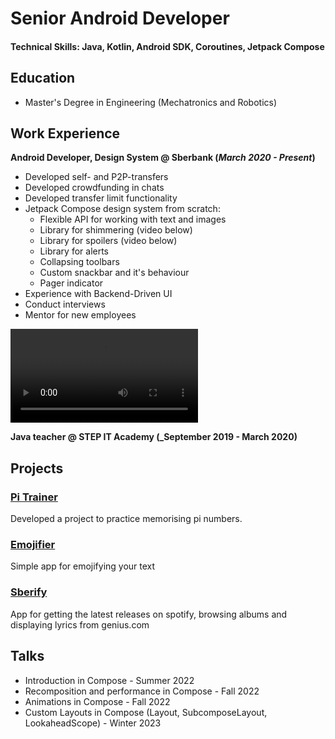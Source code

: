 # Senior Android Developer

#### Technical Skills: Java, Kotlin, Android SDK, Coroutines, Jetpack Compose

## Education
- Master's Degree in Engineering (Mechatronics and Robotics)

## Work Experience
**Android Developer, Design System @ Sberbank (_March 2020 - Present_)**
- Developed self- and P2P-transfers
- Developed crowdfunding in chats
- Developed transfer limit functionality
- Jetpack Compose design system from scratch:
  - Flexible API for working with text and images
  - Library for shimmering (video below)
  - Library for spoilers (video below)
  - Library for alerts
  - Collapsing toolbars
  - Custom snackbar and it's behaviour
  - Pager indicator
- Experience with Backend-Driven UI
- Conduct interviews
- Mentor for new employees

![Particles and shimmer](/assets/screen-20240116-193258~2.mp4)

**Java teacher @ STEP IT Academy (_September 2019 - March 2020)**

## Projects
### [Pi Trainer](https://play.google.com/store/apps/details?id=com.kvlg.pitrainer)
Developed a project to practice memorising pi numbers. 

### [Emojifier](https://play.google.com/store/apps/details?id=com.kvlg.emojify)
Simple app for emojifying your text

### [Sberify](https://github.com/kkgosu/Sberify)
App for getting the latest releases on spotify, browsing albums and displaying lyrics from genius.com

## Talks
- Introduction in Compose - Summer 2022
- Recomposition and performance in Compose - Fall 2022
- Animations in Compose - Fall 2022
- Custom Layouts in Compose (Layout, SubcomposeLayout, LookaheadScope) - Winter 2023
